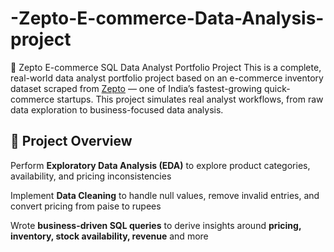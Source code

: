# -Zepto-E-commerce-Data-Analysis-project
🛒 Zepto E-commerce SQL Data Analyst Portfolio Project
This is a complete, real-world data analyst portfolio project based on an e-commerce inventory dataset scraped from [Zepto](https://www.zeptonow.com/) — one of India’s fastest-growing quick-commerce startups. This project simulates real analyst workflows, from raw data exploration to business-focused data analysis.

## 📌 Project Overview
 Perform **Exploratory Data Analysis (EDA)** to explore product categories, availability, and pricing inconsistencies

 Implement **Data Cleaning** to handle null values, remove invalid entries, and convert pricing from paise to rupees

 Wrote **business-driven SQL queries** to derive insights around **pricing, inventory, stock availability, revenue** and more

